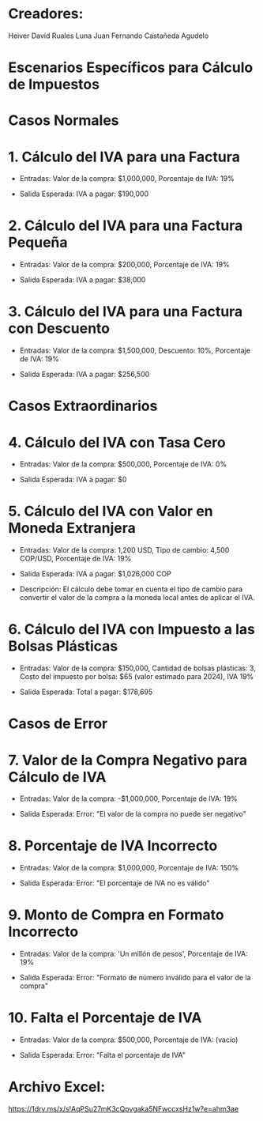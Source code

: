 # Creadores:
Heiver David Ruales Luna
Juan Fernando Castañeda Agudelo

# Escenarios Específicos para Cálculo de Impuestos

# Casos Normales

# 1. Cálculo del IVA para una Factura

- Entradas: Valor de la compra: $1,000,000, Porcentaje de IVA: 19%

- Salida Esperada: IVA a pagar: $190,000

# 2. Cálculo del IVA para una Factura Pequeña

- Entradas: Valor de la compra: $200,000, Porcentaje de IVA: 19%

- Salida Esperada: IVA a pagar: $38,000

# 3. Cálculo del IVA para una Factura con Descuento

- Entradas: Valor de la compra: $1,500,000, Descuento: 10%, Porcentaje de IVA: 19%

- Salida Esperada: IVA a pagar: $256,500

# Casos Extraordinarios

# 4. Cálculo del IVA con Tasa Cero

- Entradas: Valor de la compra: $500,000, Porcentaje de IVA: 0%

- Salida Esperada: IVA a pagar: $0

# 5. Cálculo del IVA con Valor en Moneda Extranjera

- Entradas: Valor de la compra: 1,200 USD, Tipo de cambio: 4,500 COP/USD, Porcentaje de IVA: 19%

- Salida Esperada: IVA a pagar: $1,026,000 COP

- Descripción: El cálculo debe tomar en cuenta el tipo de cambio para convertir el valor de la compra a la moneda local antes de aplicar el IVA.

# 6. Cálculo del IVA con Impuesto a las Bolsas Plásticas

- Entradas: Valor de la compra: $150,000, Cantidad de bolsas plásticas: 3, Costo del impuesto por bolsa: $65 (valor estimado para 2024), IVA 19%

- Salida Esperada: Total a pagar: $178,695

# Casos de Error

# 7. Valor de la Compra Negativo para Cálculo de IVA

- Entradas: Valor de la compra: -$1,000,000, Porcentaje de IVA: 19%

- Salida Esperada: Error: "El valor de la compra no puede ser negativo"

# 8. Porcentaje de IVA Incorrecto

- Entradas: Valor de la compra: $1,000,000, Porcentaje de IVA: 150%

- Salida Esperada: Error: "El porcentaje de IVA no es válido"

# 9. Monto de Compra en Formato Incorrecto

- Entradas: Valor de la compra: 'Un millón de pesos', Porcentaje de IVA: 19%

- Salida Esperada: Error: "Formato de número inválido para el valor de la compra"

# 10. Falta el Porcentaje de IVA

- Entradas: Valor de la compra: $500,000, Porcentaje de IVA: (vacío)

- Salida Esperada: Error: "Falta el porcentaje de IVA"

# Archivo Excel:
https://1drv.ms/x/s!AqPSu27mK3cQpvgaka5NFwccxsHz1w?e=ahm3ae
